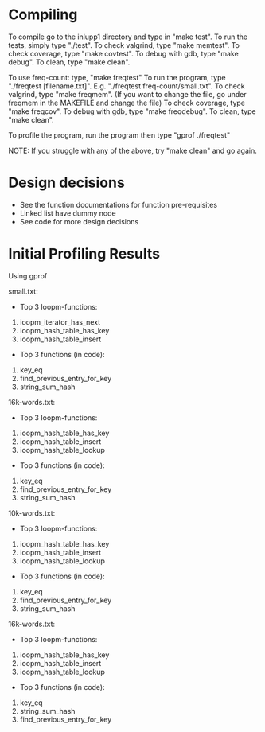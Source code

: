 # Compiling

To compile go to the inlupp1 directory and type in "make test".
To run the tests, simply type "./test".
To check valgrind, type "make memtest".
To check coverage, type "make covtest".
To debug with gdb, type "make debug".
To clean, type "make clean".

To use freq-count:
type, "make freqtest"
To run the program, type "./freqtest [filename.txt]". E.g. "./freqtest freq-count/small.txt".
To check valgrind, type "make freqmem". (If you want to change the file, go under freqmem in the MAKEFILE and change the file)
To check coverage, type "make freqcov".
To debug with gdb, type "make freqdebug".
To clean, type "make clean".

To profile the program, run the program then type "gprof ./freqtest"

NOTE: If you struggle with any of the above, try "make clean" and go again.

# Design decisions

- See the function documentations for function pre-requisites
- Linked list have dummy node
- See code for more design decisions

# Initial Profiling Results

Using gprof

small.txt:

- Top 3 Ioopm-functions:

1. ioopm_iterator_has_next
2. ioopm_hash_table_has_key
3. ioopm_hash_table_insert

- Top 3 functions (in code):

1. key_eq
2. find_previous_entry_for_key
3. string_sum_hash

16k-words.txt:

- Top 3 Ioopm-functions:

1. ioopm_hash_table_has_key
2. ioopm_hash_table_insert
3. ioopm_hash_table_lookup

- Top 3 functions (in code):

1. key_eq
2. find_previous_entry_for_key
3. string_sum_hash

10k-words.txt:

- Top 3 Ioopm-functions:

1. ioopm_hash_table_has_key
2. ioopm_hash_table_insert
3. ioopm_hash_table_lookup

- Top 3 functions (in code):

1. key_eq
2. find_previous_entry_for_key
3. string_sum_hash

16k-words.txt:

- Top 3 Ioopm-functions:

1. ioopm_hash_table_has_key
2. ioopm_hash_table_insert
3. ioopm_hash_table_lookup

- Top 3 functions (in code):

1. key_eq
2. string_sum_hash
3. find_previous_entry_for_key
